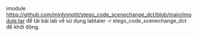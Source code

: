 imodule https://github.com/minhnnptit/stego_code_scenechange_dct/blob/main/imodule.tar để tải bài lab về
sử dụng labtaier -r stego_code_scenechange_dct để khởi động.
